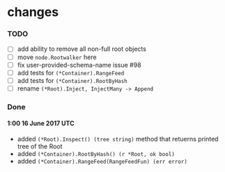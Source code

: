 changes
=======

### TODO

- [ ] add ability to remove all non-full root objects
- [ ] move `node.Rootwalker` here
- [ ] fix user-provided-schema-name issue #98
- [ ] add tests for `(*Container).RangeFeed`
- [ ] add tests for `(*Container).RootByHash`
- [ ] rename `(*Root).Inject, InjectMany -> Append`

### Done

####  1:00 16 June 2017 UTC

+ added `(*Root).Inspect() (tree string)` method that retuerns printed tree of
the Root
+ added `(*Container).RootByHash() (r *Root, ok bool)`
+ added `(*Container).RangeFeed(RangeFeedFun) (err error)`
